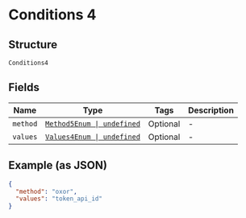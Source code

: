 
# Conditions 4

## Structure

`Conditions4`

## Fields

| Name | Type | Tags | Description |
|  --- | --- | --- | --- |
| `method` | [`Method5Enum \| undefined`](../../doc/models/method-5-enum.md) | Optional | - |
| `values` | [`Values4Enum \| undefined`](../../doc/models/values-4-enum.md) | Optional | - |

## Example (as JSON)

```json
{
  "method": "oxor",
  "values": "token_api_id"
}
```

